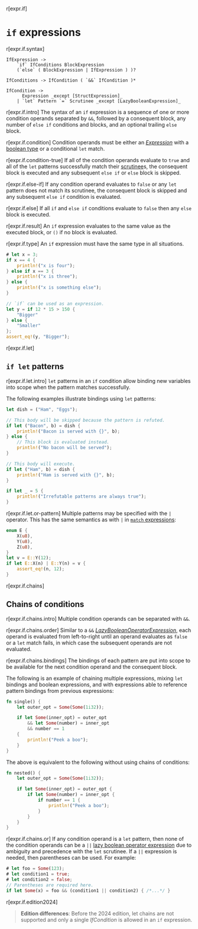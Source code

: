 r[expr.if]
# `if` expressions

r[expr.if.syntax]
```grammar,expressions
IfExpression ->
    `if` IfConditions BlockExpression
    (`else` ( BlockExpression | IfExpression ) )?

IfConditions -> IfCondition ( `&&` IfCondition )*

IfCondition ->
      Expression _except [StructExpression]_
    | `let` Pattern `=` Scrutinee _except [LazyBooleanExpression]_
```
<!-- TODO: The exception above isn't accurate, see https://github.com/rust-lang/reference/issues/569 -->

r[expr.if.intro]
The syntax of an `if` expression is a sequence of one or more condition operands separated by `&&`,
followed by a consequent block, any number of `else if` conditions and blocks, and an optional trailing `else` block.

r[expr.if.condition]
Condition operands must be either an [_Expression_] with a [boolean type] or a conditional `let` match.

r[expr.if.condition-true]
If all of the condition operands evaluate to `true` and all of the `let` patterns successfully match their [scrutinee]s,
the consequent block is executed and any subsequent `else if` or `else` block is skipped.

r[expr.if.else-if]
If any condition operand evaluates to `false` or any `let` pattern does not match its scrutinee,
the consequent block is skipped and any subsequent `else if` condition is evaluated.

r[expr.if.else]
If all `if` and `else if` conditions evaluate to `false` then any `else` block is executed.

r[expr.if.result]
An `if` expression evaluates to the same value as the executed block, or `()` if no block is evaluated.

r[expr.if.type]
An `if` expression must have the same type in all situations.

```rust
# let x = 3;
if x == 4 {
    println!("x is four");
} else if x == 3 {
    println!("x is three");
} else {
    println!("x is something else");
}

// `if` can be used as an expression.
let y = if 12 * 15 > 150 {
    "Bigger"
} else {
    "Smaller"
};
assert_eq!(y, "Bigger");
```

r[expr.if.let]
## `if let` patterns

r[expr.if.let.intro]
`let` patterns in an `if` condition allow binding new variables into scope when the pattern matches successfully.

The following examples illustrate bindings using `let` patterns:

```rust
let dish = ("Ham", "Eggs");

// This body will be skipped because the pattern is refuted.
if let ("Bacon", b) = dish {
    println!("Bacon is served with {}", b);
} else {
    // This block is evaluated instead.
    println!("No bacon will be served");
}

// This body will execute.
if let ("Ham", b) = dish {
    println!("Ham is served with {}", b);
}

if let _ = 5 {
    println!("Irrefutable patterns are always true");
}
```

r[expr.if.let.or-pattern]
Multiple patterns may be specified with the `|` operator.
This has the same semantics as with `|` in [`match` expressions]:

```rust
enum E {
    X(u8),
    Y(u8),
    Z(u8),
}
let v = E::Y(12);
if let E::X(n) | E::Y(n) = v {
    assert_eq!(n, 12);
}
```

r[expr.if.chains]
## Chains of conditions

r[expr.if.chains.intro]
Multiple condition operands can be separated with `&&`.

r[expr.if.chains.order]
Similar to a `&&` [_LazyBooleanOperatorExpression_], each operand is evaluated from left-to-right until an operand evaluates as `false` or a `let` match fails,
in which case the subsequent operands are not evaluated.

r[expr.if.chains.bindings]
The bindings of each pattern are put into scope to be available for the next condition operand and the consequent block.

The following is an example of chaining multiple expressions, mixing `let` bindings and boolean expressions, and with expressions able to reference pattern bindings from previous expressions:

```rust
fn single() {
    let outer_opt = Some(Some(1i32));

    if let Some(inner_opt) = outer_opt
        && let Some(number) = inner_opt
        && number == 1
    {
        println!("Peek a boo");
    }
}
```

The above is equivalent to the following without using chains of conditions:

```rust
fn nested() {
    let outer_opt = Some(Some(1i32));

    if let Some(inner_opt) = outer_opt {
        if let Some(number) = inner_opt {
            if number == 1 {
                println!("Peek a boo");
            }
        }
    }
}
```

r[expr.if.chains.or]
If any condition operand is a `let` pattern, then none of the condition operands can be a `||` [lazy boolean operator expression][_LazyBooleanOperatorExpression_] due to ambiguity and precedence with the `let` scrutinee.
If a `||` expression is needed, then parentheses can be used. For example:

```rust
# let foo = Some(123);
# let condition1 = true;
# let condition2 = false;
// Parentheses are required here.
if let Some(x) = foo && (condition1 || condition2) { /*...*/ }
```

r[expr.if.edition2024]
> **Edition differences**: Before the 2024 edition, let chains are not supported and only a single _IfCondition_ is allowed in an `if` expression.

[_BlockExpression_]: block-expr.md
[_Expression_]: ../expressions.md
[_LazyBooleanOperatorExpression_]: operator-expr.md#lazy-boolean-operators
[_Pattern_]: ../patterns.md
[_Scrutinee_]: match-expr.md
[`match` expressions]: match-expr.md
[boolean type]: ../types/boolean.md
[scrutinee]: ../glossary.md#scrutinee
